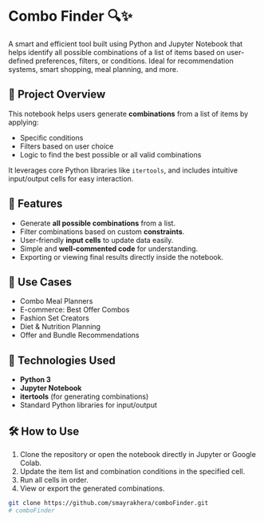 # Combo Finder 🔍✨

A smart and efficient tool built using Python and Jupyter Notebook that helps identify all possible combinations of a list of items based on user-defined preferences, filters, or conditions. Ideal for recommendation systems, smart shopping, meal planning, and more.

## 📁 Project Overview

This notebook helps users generate **combinations** from a list of items by applying:
- Specific conditions
- Filters based on user choice
- Logic to find the best possible or all valid combinations

It leverages core Python libraries like `itertools`, and includes intuitive input/output cells for easy interaction.

## 🚀 Features

- Generate **all possible combinations** from a list.
- Filter combinations based on custom **constraints**.
- User-friendly **input cells** to update data easily.
- Simple and **well-commented code** for understanding.
- Exporting or viewing final results directly inside the notebook.

## 🧠 Use Cases

- Combo Meal Planners
- E-commerce: Best Offer Combos
- Fashion Set Creators
- Diet & Nutrition Planning
- Offer and Bundle Recommendations

## 📌 Technologies Used

- **Python 3**
- **Jupyter Notebook**
- **itertools** (for generating combinations)
- Standard Python libraries for input/output

## 🛠️ How to Use

1. Clone the repository or open the notebook directly in Jupyter or Google Colab.
2. Update the item list and combination conditions in the specified cell.
3. Run all cells in order.
4. View or export the generated combinations.

```bash
git clone https://github.com/smayrakhera/comboFinder.git
# comboFinder
